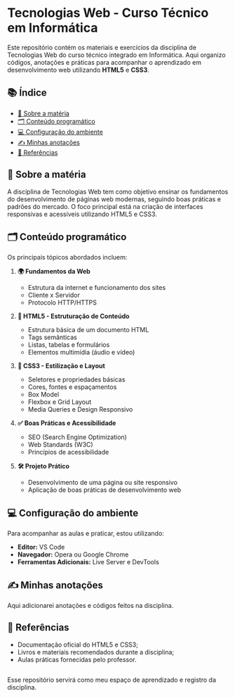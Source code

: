 # Tecnologias Web - Curso Técnico em Informática

Este repositório contém os materiais e exercícios da disciplina de Tecnologias Web do curso técnico integrado em Informática. Aqui organizo códigos, anotações e práticas para acompanhar o aprendizado em desenvolvimento web utilizando **HTML5** e **CSS3**.

## 📚 Índice

- [📖 Sobre a matéria](#sobre-a-matéria)  
- [🗂️ Conteúdo programático](#conteúdo-programático)  
- [💻 Configuração do ambiente](#configuração-do-ambiente)  
- [✍️ Minhas anotações](#minhas-anotações)  
- [🔗 Referências](#referências)

## 📖 Sobre a matéria

A disciplina de Tecnologias Web tem como objetivo ensinar os fundamentos do desenvolvimento de páginas web modernas, seguindo boas práticas e padrões do mercado. O foco principal está na criação de interfaces responsivas e acessíveis utilizando HTML5 e CSS3.

## 🗂️ Conteúdo programático

Os principais tópicos abordados incluem:

1. **🌍 Fundamentos da Web**  
   - Estrutura da internet e funcionamento dos sites  
   - Cliente x Servidor  
   - Protocolo HTTP/HTTPS

2. **📄 HTML5 - Estruturação de Conteúdo**  
   - Estrutura básica de um documento HTML  
   - Tags semânticas  
   - Listas, tabelas e formulários  
   - Elementos multimídia (áudio e vídeo)

3. **🎨 CSS3 - Estilização e Layout**  
   - Seletores e propriedades básicas  
   - Cores, fontes e espaçamentos  
   - Box Model  
   - Flexbox e Grid Layout  
   - Media Queries e Design Responsivo

4. **✅ Boas Práticas e Acessibilidade**  
   - SEO (Search Engine Optimization)  
   - Web Standards (W3C)  
   - Princípios de acessibilidade

5. **🛠️ Projeto Prático**  
   - Desenvolvimento de uma página ou site responsivo  
   - Aplicação de boas práticas de desenvolvimento web

## 💻 Configuração do ambiente

Para acompanhar as aulas e praticar, estou utilizando:

- **Editor:** VS Code  
- **Navegador:** Opera ou Google Chrome  
- **Ferramentas Adicionais:** Live Server e DevTools

## ✍️ Minhas anotações

Aqui adicionarei anotações e códigos feitos na disciplina.

## 🔗 Referências

- Documentação oficial do HTML5 e CSS3;
- Livros e materiais recomendados durante a disciplina;  
- Aulas práticas fornecidas pelo professor.

##
Esse repositório servirá como meu espaço de aprendizado e registro da disciplina.
